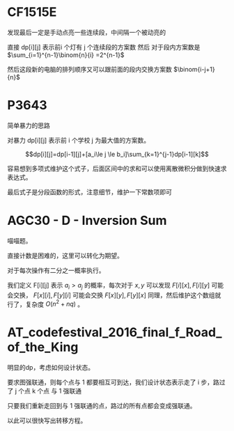 # CF1515E

发现最后一定是手动点亮一些连续段，中间隔一个被动亮的

直接 dp[i][j] 表示前i 个灯有 j 个连续段的方案数 然后 对于段内方案数是 $\sum_{i=1}^{n-1}\binom{n}{i} =2^{n-1}$

然后这段新的电脑的排列顺序又可以跟前面的段内交换方案数 $\binom{i-j+1}{n}$ 

# P3643

简单暴力的思路

对暴力 dp[i][j] 表示前 i 个学校 j 为最大值的方案数。

$$dp[i][j]=dp[i-1][j]+[a_i\le j \le b_i]\sum_{k=1}^{j-1}dp[i-1][k]$$

容易想到多项式维护这个式子，后面区间中的求和可以使用离散微积分做到快速求表达式。

最后式子是分段函数的形式，注意细节，维护一下常数项即可


# AGC30 - D - Inversion Sum

喵喵题。

直接计数是困难的，这里可以转化为期望。

对于每次操作有二分之一概率执行。

我们定义 F[i][j] 表示 $a_i>a_j$ 的概率，每次对于 $x,y$ 可以发现 $F[i][x],F[i][y]$ 可能会交换， $F[x][i],F[y][i]$ 可能会交换 $F[x][y],F[y][x]$ 同理，然后维护这个数组就行了，复杂度 $O(n^2+nq)$ 。

# AT_codefestival_2016_final_f_Road_of_the_King

明显的dp，考虑如何设计状态。

要求图强联通，则每个点与 1 都要相互可到达，我们设计状态表示走了 i 步，路过了 j 个点 k 个点 与 1 强联通

只要我们重新走回到与 1 强联通的点，路过的所有点都会变成强联通。

以此可以很快写出转移方程。

